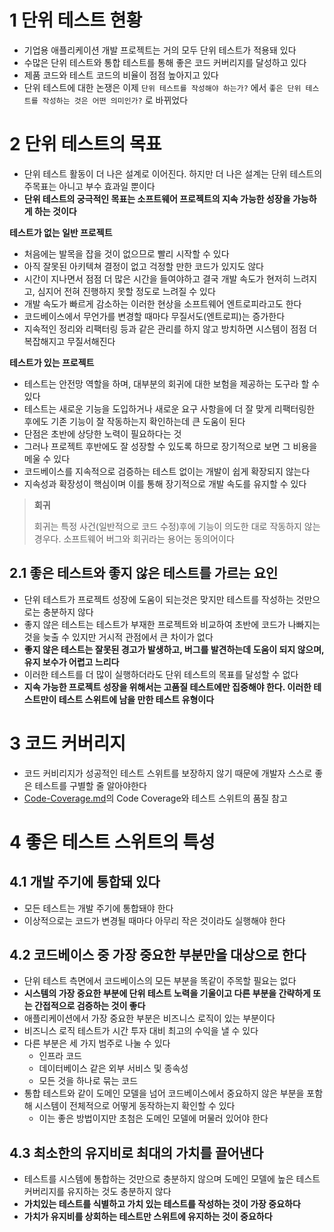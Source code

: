 # 1 단위 테스트 현황

* 기업용 애플리케이션 개발 프로젝트는 거의 모두 단위 테스트가 적용돼 있다
* 수많은 단위 테스트와 통합 테스트를 통해 좋은 코드 커버리지를 달성하고 있다
* 제품 코드와 테스트 코드의 비율이 점점 높아지고 있다
* 단위 테스트에 대한 논쟁은 이제 `단위 테스트를 작성해야 하는가?` 에서 `좋은 단위 테스트를 작성하는 것은 어떤 의미인가?` 로 바뀌었다



# 2 단위 테스트의 목표

* 단위 테스트 활동이 더 나은 설계로 이어진다. 하지만 더 나은 설계는 단위 테스트의 주목표는 아니고 부수 효과일 뿐이다
* **단위 테스트의 궁극적인 목표는 소프트웨어 프로젝트의 지속 가능한 성장을 가능하게 하는 것이다**



**테스트가 없는 일반 프로젝트**

* 처음에는 발목을 잡을 것이 없으므로 빨리 시작할 수 있다
* 아직 잘못된 아키텍쳐 결정이 없고 걱정할 만한 코드가 있지도 않다
* 시간이 지나면서 점점 더 많은 시간을 들여야하고 결국 개발 속도가 현저히 느려지고, 심지어 전혀 진행하지 못할 정도로 느려질 수 있다
* 개발 속도가 빠르게 감소하는 이러한 현상을 소프트웨어 엔트로피라고도 한다
* 코드베이스에서 무언가를 변경할 때마다 무질서도(엔트로피)는 증가한다
* 지속적인 정리와 리팩터링 등과 같은 관리를 하지 않고 방치하면 시스템이 점점 더 복잡해지고 무질서해진다

**테스트가 있는 프로젝트**

* 테스트는 안전망 역할을 하며, 대부분의 회귀에 대한 보험을 제공하는 도구라 할 수 있다
* 테스트는 새로운 기능을 도입하거나 새로운 요구 사항을에 더 잘 맞게 리팩터링한 후에도 기존 기능이 잘 작동하는지 확인하는데 큰 도움이 된다
* 단점은 초반에 상당한 노력이 필요하다는 것
* 그러나 프로젝트 후반에도 잘 성장할 수 있도록 하므로 장기적으로 보면 그 비용을 메울 수 있다
* 코드베이스를 지속적으로 검증하는 테스트 없이는 개발이 쉽게 확장되지 않는다
* 지속성과 확장성이 핵심이며 이를 통해 장기적으로 개발 속도를 유지할 수 있다

> **회귀**
>
> 회귀는 특정 사건(일반적으로 코드 수정)후에 기능이 의도한 대로 작동하지 않는 경우다. 소프트웨어 버그와 회귀라는 용어는 동의어이다



## 2.1 좋은 테스트와 좋지 않은 테스트를 가르는 요인

* 단위 테스트가 프로젝트 성장에 도움이 되는것은 맞지만 테스트를 작성하는 것만으로는 충분하지 않다
* 좋지 않은 테스트는 테스트가 부재한 프로젝트와 비교하여 초반에 코드가 나빠지는 것을 늦출 수 있지만 거시적 관점에서 큰 차이가 없다
* **좋지 않은 테스트는 잘못된 경고가 발생하고, 버그를 발견하는데 도움이 되지 않으며, 유지 보수가 어렵고 느리다**
* 이러한 테스트를 더 많이 실행하더라도 단위 테스트의 목표를 달성할 수 없다
* **지속 가능한 프로젝트 성장을 위해서는 고품질 테스트에만 집중해야 한다. 이러한 테스트만이 테스트 스위트에 남을 만한 테스트 유형이다**



# 3 코드 커버리지

* 코드 커비리지가 성공적인 테스트 스위트를 보장하지 않기 때문에 개발자 스스로 좋은 테스트를 구별할 줄 알아야한다
* [Code-Coverage.md](../../Code-Coverage/Code-Coverage.md)의  Code Coverage와 테스트 스위트의 품질 참고



# 4 좋은 테스트 스위트의 특성

## 4.1 개발 주기에 통합돼 있다

* 모든 테스트는 개발 주기에 통합돼야 한다
* 이상적으로는 코드가 변경될 때마다 아무리 작은 것이라도 실행해야 한다



## 4.2 코드베이스 중 가장 중요한 부분만을 대상으로 한다

* 단위 테스트 측면에서 코드베이스의 모든 부분을 똑같이 주목할 필요는 없다
* **시스템의 가장 중요한 부분에 단위 테스트 노력을 기울이고 다른 부분을 간략하게 또는 간접적으로 검증하는 것이 좋다**
* 애플리케이션에서 가장 중요한 부분은 비즈니스 로직이 있는 부분이다
* 비즈니스 로직 테스트가 시간 투자 대비 최고의 수익을 낼 수 있다
* 다른 부분은 세 가지 범주로 나눌 수 있다
  * 인프라 코드
  * 데이터베이스 같은 외부 서비스 및 종속성
  * 모든 것을 하나로 묶는 코드
* 통합 테스트와 같이 도메인 모델을 넘어 코드베이스에서 중요하지 않은 부분을 포함해 시스템이 전체적으로 어떻게 동작하는지 확인할 수 있다
  * 이는 좋은 방법이지만 초첨은 도메인 모델에 머물러 있어야 한다



## 4.3 최소한의 유지비로 최대의 가치를 끌어낸다

* 테스트를 시스템에 통합하는 것만으로 충분하지 않으며 도메인 모델에 높은 테스트 커버리지를 유지하는 것도 충분하지 않다
* **가치있는 테스트를 식별하고 가치 있는 테스트를 작성하는 것이 가장 중요하다**
* **가치가 유지비를 상회하는 테스트만 스위트에 유지하는 것이 중요하다**